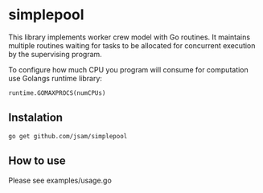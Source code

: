 # simplepool

This library implements worker crew model with Go routines. It maintains multiple
routines waiting for tasks to be allocated for concurrent execution by the supervising program.

To configure how much CPU you program will consume for computation use Golangs runtime library:

```
runtime.GOMAXPROCS(numCPUs)
```

## Instalation

```
go get github.com/jsam/simplepool
```

## How to use

Please see examples/usage.go
